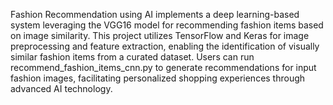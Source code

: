 Fashion Recommendation using AI implements a deep learning-based system leveraging the VGG16 model for recommending fashion items based on image similarity. This project utilizes TensorFlow and Keras for image preprocessing and feature extraction, enabling the identification of visually similar fashion items from a curated dataset. Users can run recommend_fashion_items_cnn.py to generate recommendations for input fashion images, facilitating personalized shopping experiences through advanced AI technology.
